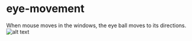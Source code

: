 # eye-movement
When mouse moves in the windows, the eye ball moves to its directions.
![alt text](https://rajeshkanna93.github.io/images/eye.jpg?raw=true)

